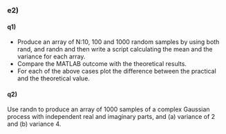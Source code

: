 ### e2)

#### q1)

- Produce an array of N:10, 100 and 1000 random samples by using both rand, and randn and then write a script calculating the mean and the variance for each array.
- Compare the MATLAB outcome with the theoretical results.
- For each of the above cases plot the difference between the practical and the theoretical value.


#### q2)

Use randn to produce an array of 1000 samples of a complex Gaussian process with independent real and imaginary parts, and (a) variance of 2 and (b) variance 4.
